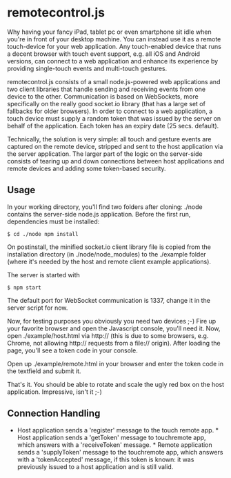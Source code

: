 # remotecontrol.js

Why having your fancy iPad, tablet pc or even smartphone sit idle when you're in front of your
desktop machine. You can instead use it as a remote touch-device for your web application. Any
touch-enabled device that runs a decent browser with touch event support, e.g. all iOS and Android
versions, can connect to a web application and enhance its experience by providing single-touch
events and multi-touch gestures.

remotecontrol.js consists of a small node.js-powered web applications and two client libraries that
handle sending and receiving events from one device to the other. Communication is based on
WebSockets, more specifically on the really good socket.io library (that has a large set of
fallbacks for older browsers). In order to connect to a web application, a touch device must supply
a random token that was issued by the server on behalf of the application. Each token has an expiry
date (25 secs. default).

Technically, the solution is very simple: all touch and gesture events are captured on the remote
device, stripped and sent to the host application via the server application. The larger part of the
logic on the server-side consists of tearing up and down connections between host applications and
remote devices and adding some token-based security.


## Usage

In your working directory, you'll find two folders after cloning: ./node contains the server-side
node.js application. Before the first run, dependencies must be installed:

    $ cd ./node npm install

On postinstall, the minified socket.io client library file is copied from the installation directory
(in ./node/node_modules) to the ./example folder (where it's needed by the host and remote client
example applications).

The server is started with

    $ npm start

The default port for WebSocket communication is 1337, change it in the server script for now.

Now, for testing purposes you obviously you need two devices ;-) Fire up your favorite browser and
open the Javascript console, you'll need it. Now, open ./example/host.html via http:// (this is due
to some browsers, e.g. Chrome, not allowing http:// requests from a file:// origin). After loading
the page, you'll see a token code in your console.

Open up ./example/remote.html in your browser and enter the token code in the textfield and submit
it.

That's it. You should be able to rotate and scale the ugly red box on the host application.
Impressive, isn't it ;-)


## Connection Handling

   * Host application sends a 'register' message to the touch remote app.     * Host application
sends a 'getToken' message to touchremote app, which answers with a  'receiveToken' message.     *
Remote application sends a 'supplyToken' message to the touchremote app, which answers with a
'tokenAccepted' message, if this token is known: it was previously issued to a  host application and
is still valid.
